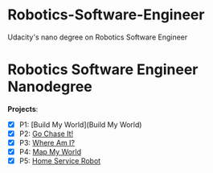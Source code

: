 # Robotics-Software-Engineer
Udacity's nano degree on Robotics Software Engineer 
# Robotics Software Engineer Nanodegree

**Projects**: 

 - [x] P1: [Build My World](Build My World)   
 - [x] P2: [Go Chase It!](P2-Go-Chase-It)
 - [x] P3: [Where Am I?](P3-Where-Am-I)
 - [x] P4: [Map My World](P4-Map-My-World)
 - [x] P5: [Home Service Robot](P5-Home-Service-Robot)
